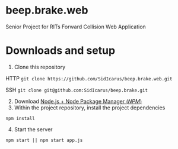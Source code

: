 # beep.brake.web
Senior Project for RITs Forward Collision Web Application 

<Add description here>

# Downloads and setup

1.  Clone this repository
  
  HTTP ``git clone https://github.com/SidIcarus/beep.brake.web.git``

  SSH  ``git clone git@github.com:SidIcarus/beep.brake.git``
  
2.  Download [Node.js + Node Package Manager (_NPM_)](https://nodejs.org/en/download/)
3.  Within the project repository, install the project dependencies

  ``npm install``

4. Start the server

  ``npm start || npm start app.js``
